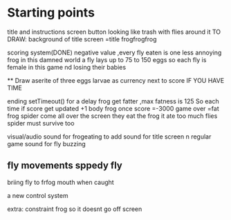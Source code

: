 # Starting points
title and instructions screen
button  looking like trash with flies around it
TO DRAW: background of title screen =title frogfrogfrog



scoring system(DONE)
negative value ,every fly eaten is one less annoying frog in this damned world
 a fly lays up to 75 to 150 eggs so each fly is female in this game nd losing their babies

** Draw aserite of three eggs larvae as currency next to score IF YOU HAVE TIME

 ending
setTimeout() for a delay
 frog get fatter ,max fatness is 125
 So each time
 if  score get updated +1 body frog 
 once score =-3000 game over =fat frog
 spider come all over the screen they eat the frog it ate too much flies spider must survive too

 visual/audio
sound for frogeating to add
sound for title screen n regular game
sound for fly buzzing


 fly movements
 sppedy fly
--

 briing fly to frfog mouth when caught

 a new control system 

 extra:
 constraint frog so it doesnt go off screen 